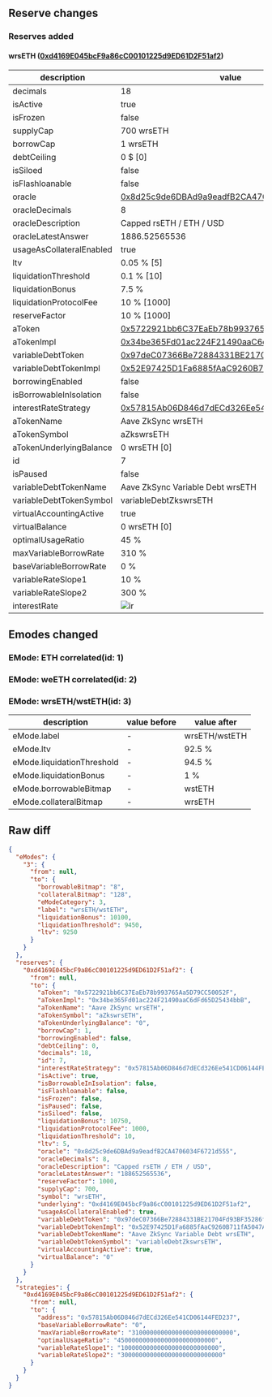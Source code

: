 ## Reserve changes

### Reserves added

#### wrsETH ([0xd4169E045bcF9a86cC00101225d9ED61D2F51af2](https://era.zksync.network//address/0xd4169E045bcF9a86cC00101225d9ED61D2F51af2))

| description | value |
| --- | --- |
| decimals | 18 |
| isActive | true |
| isFrozen | false |
| supplyCap | 700 wrsETH |
| borrowCap | 1 wrsETH |
| debtCeiling | 0 $ [0] |
| isSiloed | false |
| isFlashloanable | false |
| oracle | [0x8d25c9de6DBAd9a9eadfB2CA4706034F6721d555](https://era.zksync.network//address/0x8d25c9de6DBAd9a9eadfB2CA4706034F6721d555) |
| oracleDecimals | 8 |
| oracleDescription | Capped rsETH / ETH / USD |
| oracleLatestAnswer | 1886.52565536 |
| usageAsCollateralEnabled | true |
| ltv | 0.05 % [5] |
| liquidationThreshold | 0.1 % [10] |
| liquidationBonus | 7.5 % |
| liquidationProtocolFee | 10 % [1000] |
| reserveFactor | 10 % [1000] |
| aToken | [0x5722921bb6C37EaEb78b993765Aa5D79CC50052F](https://era.zksync.network//address/0x5722921bb6C37EaEb78b993765Aa5D79CC50052F) |
| aTokenImpl | [0x34be365Fd01ac224F21490aaC6dFd65D25434bbB](https://era.zksync.network//address/0x34be365Fd01ac224F21490aaC6dFd65D25434bbB) |
| variableDebtToken | [0x97deC07366Be72884331BE21704Fd93BF35286f9](https://era.zksync.network//address/0x97deC07366Be72884331BE21704Fd93BF35286f9) |
| variableDebtTokenImpl | [0x52E97425D1Fa6885fAaC9260B711fA5047A88d06](https://era.zksync.network//address/0x52E97425D1Fa6885fAaC9260B711fA5047A88d06) |
| borrowingEnabled | false |
| isBorrowableInIsolation | false |
| interestRateStrategy | [0x57815Ab06D846d7dECd326Ee541CD06144FED237](https://era.zksync.network//address/0x57815Ab06D846d7dECd326Ee541CD06144FED237) |
| aTokenName | Aave ZkSync wrsETH |
| aTokenSymbol | aZkswrsETH |
| aTokenUnderlyingBalance | 0 wrsETH [0] |
| id | 7 |
| isPaused | false |
| variableDebtTokenName | Aave ZkSync Variable Debt wrsETH |
| variableDebtTokenSymbol | variableDebtZkswrsETH |
| virtualAccountingActive | true |
| virtualBalance | 0 wrsETH [0] |
| optimalUsageRatio | 45 % |
| maxVariableBorrowRate | 310 % |
| baseVariableBorrowRate | 0 % |
| variableRateSlope1 | 10 % |
| variableRateSlope2 | 300 % |
| interestRate | ![ir](https://dash.onaave.com/api/static?variableRateSlope1=100000000000000000000000000&variableRateSlope2=3000000000000000000000000000&optimalUsageRatio=450000000000000000000000000&baseVariableBorrowRate=0&maxVariableBorrowRate=3100000000000000000000000000) |


## Emodes changed

### EMode: ETH correlated(id: 1)



### EMode: weETH correlated(id: 2)



### EMode: wrsETH/wstETH(id: 3)

| description | value before | value after |
| --- | --- | --- |
| eMode.label | - | wrsETH/wstETH |
| eMode.ltv | - | 92.5 % |
| eMode.liquidationThreshold | - | 94.5 % |
| eMode.liquidationBonus | - | 1 % |
| eMode.borrowableBitmap | - | wstETH |
| eMode.collateralBitmap | - | wrsETH |


## Raw diff

```json
{
  "eModes": {
    "3": {
      "from": null,
      "to": {
        "borrowableBitmap": "8",
        "collateralBitmap": "128",
        "eModeCategory": 3,
        "label": "wrsETH/wstETH",
        "liquidationBonus": 10100,
        "liquidationThreshold": 9450,
        "ltv": 9250
      }
    }
  },
  "reserves": {
    "0xd4169E045bcF9a86cC00101225d9ED61D2F51af2": {
      "from": null,
      "to": {
        "aToken": "0x5722921bb6C37EaEb78b993765Aa5D79CC50052F",
        "aTokenImpl": "0x34be365Fd01ac224F21490aaC6dFd65D25434bbB",
        "aTokenName": "Aave ZkSync wrsETH",
        "aTokenSymbol": "aZkswrsETH",
        "aTokenUnderlyingBalance": "0",
        "borrowCap": 1,
        "borrowingEnabled": false,
        "debtCeiling": 0,
        "decimals": 18,
        "id": 7,
        "interestRateStrategy": "0x57815Ab06D846d7dECd326Ee541CD06144FED237",
        "isActive": true,
        "isBorrowableInIsolation": false,
        "isFlashloanable": false,
        "isFrozen": false,
        "isPaused": false,
        "isSiloed": false,
        "liquidationBonus": 10750,
        "liquidationProtocolFee": 1000,
        "liquidationThreshold": 10,
        "ltv": 5,
        "oracle": "0x8d25c9de6DBAd9a9eadfB2CA4706034F6721d555",
        "oracleDecimals": 8,
        "oracleDescription": "Capped rsETH / ETH / USD",
        "oracleLatestAnswer": "188652565536",
        "reserveFactor": 1000,
        "supplyCap": 700,
        "symbol": "wrsETH",
        "underlying": "0xd4169E045bcF9a86cC00101225d9ED61D2F51af2",
        "usageAsCollateralEnabled": true,
        "variableDebtToken": "0x97deC07366Be72884331BE21704Fd93BF35286f9",
        "variableDebtTokenImpl": "0x52E97425D1Fa6885fAaC9260B711fA5047A88d06",
        "variableDebtTokenName": "Aave ZkSync Variable Debt wrsETH",
        "variableDebtTokenSymbol": "variableDebtZkswrsETH",
        "virtualAccountingActive": true,
        "virtualBalance": "0"
      }
    }
  },
  "strategies": {
    "0xd4169E045bcF9a86cC00101225d9ED61D2F51af2": {
      "from": null,
      "to": {
        "address": "0x57815Ab06D846d7dECd326Ee541CD06144FED237",
        "baseVariableBorrowRate": "0",
        "maxVariableBorrowRate": "3100000000000000000000000000",
        "optimalUsageRatio": "450000000000000000000000000",
        "variableRateSlope1": "100000000000000000000000000",
        "variableRateSlope2": "3000000000000000000000000000"
      }
    }
  }
}
```